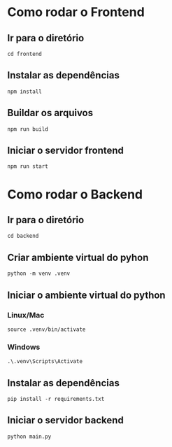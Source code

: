 # Como rodar o Frontend

## Ir para o diretório
```$
cd frontend
```

## Instalar as dependências
```$
npm install
```

## Buildar os arquivos
```$
npm run build
```

## Iniciar o servidor frontend
```$
npm run start
```

# Como rodar o Backend

## Ir para o diretório
```$
cd backend
```

## Criar ambiente virtual do pyhon
```$
python -m venv .venv
```

## Iniciar o ambiente virtual do python

### Linux/Mac
```$
source .venv/bin/activate
```

### Windows
```$
.\.venv\Scripts\Activate
```

## Instalar as dependências
```$
pip install -r requirements.txt
```

## Iniciar o servidor backend
```$
python main.py
```
